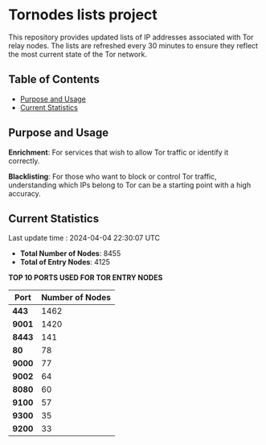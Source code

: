 # Tornodes lists project

This repository provides updated lists of IP addresses associated with Tor relay nodes. The lists are refreshed every 30 minutes to ensure they reflect the most current state of the Tor network.

## Table of Contents

- [Purpose and Usage](#purpose-and-usage)
- [Current Statistics](#current-statistics)


## Purpose and Usage

**Enrichment**: For services that wish to allow Tor traffic or identify it correctly.

**Blacklisting**: For those who want to block or control Tor traffic, understanding which IPs belong to Tor can be a starting point with a high accuracy.

## Current Statistics

Last update time : 2024-04-04 22:30:07 UTC

- **Total Number of Nodes**: 8455
- **Total of Entry Nodes**: 4125

**TOP 10 PORTS USED FOR TOR ENTRY NODES**

| **Port** | **Number of Nodes** |
|------|-----------------|
| **443**   | 1462  |
| **9001**   | 1420  |
| **8443**   | 141  |
| **80**   | 78  |
| **9000**   | 77  |
| **9002**   | 64  |
| **8080**   | 60  |
| **9100**   | 57  |
| **9300**   | 35  |
| **9200**   | 33  |

